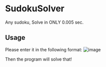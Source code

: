 # SudokuSolver
Any sudoku, Solve in ONLY 0.005 sec.

## Usage
Please enter it in the following format:
![image](https://github.com/user-attachments/assets/0467a49b-d61e-45bc-bc1e-6ed1c0646faf)

Then the program will solve that!
